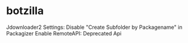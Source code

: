 # botzilla

Jdownloader2 Settings: 
    Disable "Create Subfolder by Packagename" in Packagizer
    Enable RemoteAPI: Deprecated Api